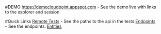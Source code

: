 #DEMO
https://democloudpoint.appspot.com - See the demo live with links to the explorer and session.

#Quick Links
[Remote Tests](https://github.com/branflake2267/CloudEndPoints/blob/master/DemoCloudEndpoints/test/org/gonevertical/server/UserEndpointRemoteTest.java) - See the paths to the api in the tests
[Endpoints](https://github.com/branflake2267/CloudEndPoints/tree/master/DemoCloudEndpoints/src/org/gonevertical/server/endpoints) - See the endpoints.
[Entities](https://github.com/branflake2267/CloudEndPoints/tree/master/DemoCloudEndpoints/src/org/gonevertical/server/data)